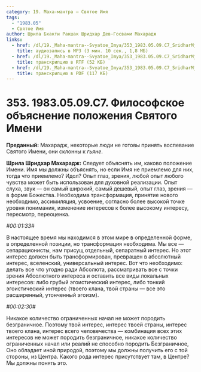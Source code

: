 ```yaml
---
category: 19. Маха-мантра — Святое Имя
tags:
  - "1983.05"
  - Святое Имя
author: Шрила Бхакти Ракшак Шридхар Дев-Госвами Махарадж
links:
  - href: /dl/19._Maha-mantra--Svyatoe_Imya/353_1983.05.09.C7_SridharMj_Filosofskoye_obyasnenie_polojeniya_Svyatogo_Imeni.mp3
    title: аудиозапись в MP3 (3 мин. 10 сек., 1,8 МБ)
  - href: /dl/19._Maha-mantra--Svyatoe_Imya/353_1983.05.09.C7_SridharMj_Filosofskoye_obyasnenie_polojeniya_Svyatogo_Imeni.rtf
    title: транскрипцию в RTF (52 КБ)
  - href: /dl/19._Maha-mantra--Svyatoe_Imya/353_1983.05.09.C7_SridharMj_Filosofskoye_obyasnenie_polojeniya_Svyatogo_Imeni.pdf
    title: транскрипцию в PDF (117 КБ)
---
```


# 353. 1983.05.09.C7. Философское объяснение положения Святого Имени

**Преданный:** Махарадж, некоторые люди не готовы принять воспевание Святого Имени, они склонны к *гьяне*.

**Шрила Шридхар Махарадж:** Следует объяснять им, каково положение Имени. Имя мы должны объяснять, но если Имя не приемлемо для них, тогда что приемлемо? Идол? Опыт глаз, зрения, любой опыт любого чувства может быть использован для духовной реализации. Опыт слуха, звук — он самый широкий, самый дешевый, опыт глаз, зрения — в форме Божества. Необходима трансформация, принятие нового необходимо, ассимиляция, усвоение, согласно более высокой точке уровня понимания, изменение интересов к более высокому интересу, пересмотр, переоценка.

*#00:01:33#*

В настоящее время мы находимся в этом мире в определенной форме, в определенной позиции, но трансформация необходима. Мы все — сепарационисты, нам присущ отдельный, сепаратный интерес. Но этот интерес должен быть трансформирован, превращен в абсолютный интерес, вселенский, универсальный интерес. Вот что необходимо: делать все что угодно ради Абсолюта, рассматривать все с точки зрения Абсолютного интереса и оставить все виды локальных интересов: либо грубый эгоистический интерес, либо тонкий эгоистический интерес (твоего клана, твой страны — все это расширенный, утонченный эгоизм).

*#00:02:30#*

Никакое количество ограниченных начал не может породить безграничное. Поэтому твой интерес, интерес твоей страны, интерес твоего клана, интерес всего человечества — комбинация всех этих интересов не может породить безграничное, никакое количество ограниченных начал или реалий не способно породить Безграничное, Оно обладает иной природой, поэтому мы должны получить его с той стороны, из Центра. Какого рода интерес присутствует там, в Центре? Мы должны понять это.

